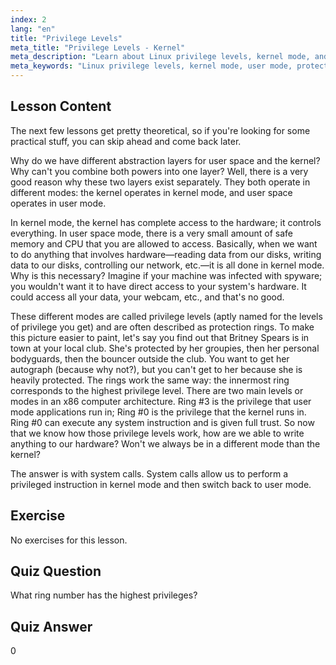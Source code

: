 ```yaml
---
index: 2
lang: "en"
title: "Privilege Levels"
meta_title: "Privilege Levels - Kernel"
meta_description: "Learn about Linux privilege levels, kernel mode, and user mode. Understand protection rings and system calls for secure hardware access. Start your Linux journey!"
meta_keywords: "Linux privilege levels, kernel mode, user mode, protection rings, system calls, Linux security, beginner Linux, Linux tutorial"
---
```


## Lesson Content

The next few lessons get pretty theoretical, so if you're looking for some practical stuff, you can skip ahead and come back later.

Why do we have different abstraction layers for user space and the kernel? Why can't you combine both powers into one layer? Well, there is a very good reason why these two layers exist separately. They both operate in different modes: the kernel operates in kernel mode, and user space operates in user mode.

In kernel mode, the kernel has complete access to the hardware; it controls everything. In user space mode, there is a very small amount of safe memory and CPU that you are allowed to access. Basically, when we want to do anything that involves hardware—reading data from our disks, writing data to our disks, controlling our network, etc.—it is all done in kernel mode. Why is this necessary? Imagine if your machine was infected with spyware; you wouldn't want it to have direct access to your system's hardware. It could access all your data, your webcam, etc., and that's no good.

These different modes are called privilege levels (aptly named for the levels of privilege you get) and are often described as protection rings. To make this picture easier to paint, let's say you find out that Britney Spears is in town at your local club. She's protected by her groupies, then her personal bodyguards, then the bouncer outside the club. You want to get her autograph (because why not?), but you can't get to her because she is heavily protected. The rings work the same way: the innermost ring corresponds to the highest privilege level. There are two main levels or modes in an x86 computer architecture. Ring #3 is the privilege that user mode applications run in; Ring #0 is the privilege that the kernel runs in. Ring #0 can execute any system instruction and is given full trust. So now that we know how those privilege levels work, how are we able to write anything to our hardware? Won't we always be in a different mode than the kernel?

The answer is with system calls. System calls allow us to perform a privileged instruction in kernel mode and then switch back to user mode.

## Exercise

No exercises for this lesson.

## Quiz Question

What ring number has the highest privileges?

## Quiz Answer

0
